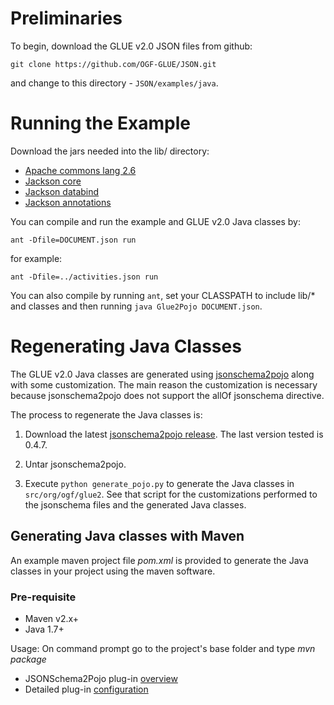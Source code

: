 
# Preliminaries

To begin, download the GLUE v2.0 JSON files from github:

`git clone https://github.com/OGF-GLUE/JSON.git`

and change to this directory - `JSON/examples/java`.

# Running the Example

Download the jars needed into the lib/ directory:

* [Apache commons lang 2.6](http://commons.apache.org/proper/commons-lang/download_lang.cgi)
* [Jackson core](http://repo1.maven.org/maven2/com/fasterxml/jackson/core/jackson-core/)
* [Jackson databind](http://repo1.maven.org/maven2/com/fasterxml/jackson/core/jackson-databind/)
* [Jackson annotations](http://repo1.maven.org/maven2/com/fasterxml/jackson/core/jackson-annotations/)

You can compile and run the example and GLUE v2.0 Java classes by:

`ant -Dfile=DOCUMENT.json run`

for example:

`ant -Dfile=../activities.json run`

You can also compile by running `ant`, set your CLASSPATH to include lib/* and classes and then
running `java Glue2Pojo DOCUMENT.json`.

# Regenerating Java Classes

The GLUE v2.0 Java classes are generated using [jsonschema2pojo](http://www.jsonschema2pojo.org/) along with
some customization. The main reason the customization is necessary because jsonschema2pojo does not support
the allOf jsonschema directive.

The process to regenerate the Java classes is:

1. Download the latest [jsonschema2pojo release](https://github.com/joelittlejohn/jsonschema2pojo/releases).
The last version tested is 0.4.7.

2. Untar jsonschema2pojo.

3. Execute `python generate_pojo.py` to generate the Java classes in `src/org/ogf/glue2`. See that script for
the customizations performed to the jsonschema files and the generated Java classes.

## Generating Java classes with Maven

An example maven project file *pom.xml* is provided to generate the Java classes in your project using the maven software.

### Pre-requisite
* Maven v2.x+
* Java 1.7+

Usage: On command prompt go to the project's base folder and type *mvn package*

* JSONSchema2Pojo plug-in [overview](https://github.com/joelittlejohn/jsonschema2pojo/wiki/Getting-Started#the-maven-plugin)
* Detailed plug-in [configuration](http://joelittlejohn.github.io/jsonschema2pojo/site/0.4.8/generate-mojo.html)
